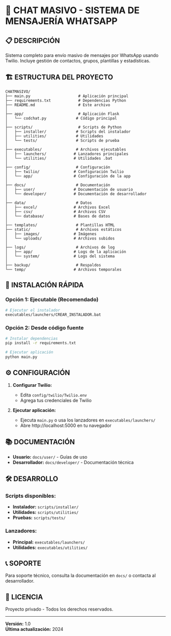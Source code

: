 # 🚀 CHAT MASIVO - SISTEMA DE MENSAJERÍA WHATSAPP

## 📋 DESCRIPCIÓN
Sistema completo para envío masivo de mensajes por WhatsApp usando Twilio. Incluye gestión de contactos, grupos, plantillas y estadísticas.

## 🏗️ ESTRUCTURA DEL PROYECTO

```
CHATMASIVO/
├── main.py                     # Aplicación principal
├── requirements.txt            # Dependencias Python
├── README.md                   # Este archivo
│
├── app/                        # Aplicación Flask
│   └── codchat.py             # Código principal
│
├── scripts/                    # Scripts de Python
│   ├── installer/             # Scripts del instalador
│   ├── utilities/             # Utilidades
│   └── tests/                 # Scripts de prueba
│
├── executables/               # Archivos ejecutables
│   ├── launchers/            # Lanzadores principales
│   └── utilities/            # Utilidades .bat
│
├── config/                    # Configuración
│   ├── twilio/               # Configuración Twilio
│   └── app/                  # Configuración de la app
│
├── docs/                      # Documentación
│   ├── user/                 # Documentación de usuario
│   └── developer/            # Documentación de desarrollador
│
├── data/                      # Datos
│   ├── excel/                # Archivos Excel
│   ├── csv/                  # Archivos CSV
│   └── database/             # Bases de datos
│
├── templates/                 # Plantillas HTML
├── static/                    # Archivos estáticos
│   ├── images/               # Imágenes
│   └── uploads/              # Archivos subidos
│
├── logs/                      # Archivos de log
│   ├── app/                  # Logs de la aplicación
│   └── system/               # Logs del sistema
│
├── backup/                    # Respaldos
└── temp/                     # Archivos temporales
```

## 🚀 INSTALACIÓN RÁPIDA

### Opción 1: Ejecutable (Recomendado)
```bash
# Ejecutar el instalador
executables/launchers/CREAR_INSTALADOR.bat
```

### Opción 2: Desde código fuente
```bash
# Instalar dependencias
pip install -r requirements.txt

# Ejecutar aplicación
python main.py
```

## ⚙️ CONFIGURACIÓN

1. **Configurar Twilio:**
   - Edita `config/twilio/Twilio.env`
   - Agrega tus credenciales de Twilio

2. **Ejecutar aplicación:**
   - Ejecuta `main.py` o usa los lanzadores en `executables/launchers/`
   - Abre http://localhost:5000 en tu navegador

## 📚 DOCUMENTACIÓN

- **Usuario:** `docs/user/` - Guías de uso
- **Desarrollador:** `docs/developer/` - Documentación técnica

## 🛠️ DESARROLLO

### Scripts disponibles:
- **Instalador:** `scripts/installer/`
- **Utilidades:** `scripts/utilities/`
- **Pruebas:** `scripts/tests/`

### Lanzadores:
- **Principal:** `executables/launchers/`
- **Utilidades:** `executables/utilities/`

## 📞 SOPORTE

Para soporte técnico, consulta la documentación en `docs/` o contacta al desarrollador.

## 📄 LICENCIA

Proyecto privado - Todos los derechos reservados.

---
**Versión:** 1.0  
**Última actualización:** 2024
